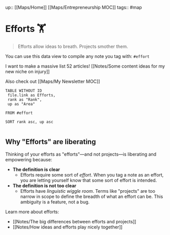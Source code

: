 up:: [[Maps/Home]] [[Maps/Entrepreneurship MOC]]
tags:: #map

# Efforts 🏋️
> Efforts allow ideas to breath. Projects smother them.

You can use this data view to compile any note you tag with: `#effort`

I want to make a massive list 52 articles!
[[Notes/Some content ideas for my new niche on injury]]

Also check out
[[Maps/My Newsletter MOC]]

``` dataview
TABLE WITHOUT ID
 file.link as Efforts,
 rank as "Rank",
 up as "Area"

FROM #effort

SORT rank asc, up asc


```


## Why "Efforts" are liberating
Thinking of your efforts as "efforts"—and not projects—is liberating and empowering because:

- **The definition is clear** 
    - Efforts require some sort of *effort*. When you tag a note as an effort, you are letting yourself know that some sort of effort is intended.
- **The definition is not too clear**
    - Efforts have _linguistic wiggle room_. Terms like "projects" are too narrow in scope to define the breadth of what an effort can be. This ambiguity is a feature, not a bug.

Learn more about efforts:

- [[Notes/The big differences between efforts and projects]]
- [[Notes/How ideas and efforts play nicely together]]